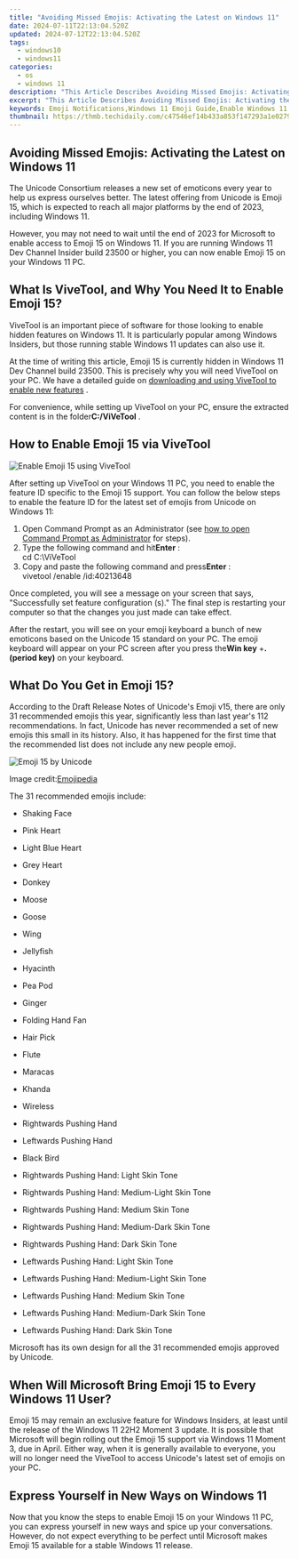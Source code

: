```yaml
---
title: "Avoiding Missed Emojis: Activating the Latest on Windows 11"
date: 2024-07-11T22:13:04.520Z
updated: 2024-07-12T22:13:04.520Z
tags:
  - windows10
  - windows11
categories:
  - os
  - windows 11
description: "This Article Describes Avoiding Missed Emojis: Activating the Latest on Windows 11"
excerpt: "This Article Describes Avoiding Missed Emojis: Activating the Latest on Windows 11"
keywords: Emoji Notifications,Windows 11 Emoji Guide,Enable Windows 11 Emojis,Missed Emojis Fix,Windows 11 Updates,Activate Latest Windows Emojis,Emoji Compatibility Windows 11
thumbnail: https://thmb.techidaily.com/c47546ef14b433a853f147293a1e027910647d2b3c636b3d7439e396fc35c411.jpg
---
```


## Avoiding Missed Emojis: Activating the Latest on Windows 11

 The Unicode Consortium releases a new set of emoticons every year to help us express ourselves better. The latest offering from Unicode is Emoji 15, which is expected to reach all major platforms by the end of 2023, including Windows 11.

 However, you may not need to wait until the end of 2023 for Microsoft to enable access to Emoji 15 on Windows 11\. If you are running Windows 11 Dev Channel Insider build 23500 or higher, you can now enable Emoji 15 on your Windows 11 PC.

## What Is ViveTool, and Why You Need It to Enable Emoji 15?

 ViveTool is an important piece of software for those looking to enable hidden features on Windows 11\. It is particularly popular among Windows Insiders, but those running stable Windows 11 updates can also use it.

 At the time of writing this article, Emoji 15 is currently hidden in Windows 11 Dev Channel build 23500\. This is precisely why you will need ViveTool on your PC. We have a detailed guide on [downloading and using ViveTool to enable new features](http://www.makeuseof.com/vivetool-windows-guide/) .

 For convenience, while setting up ViveTool on your PC, ensure the extracted content is in the folder**C:/ViVeTool** .

## How to Enable Emoji 15 via ViveTool

![Enable Emoji 15 using ViveTool](https://static1.makeuseofimages.com/wordpress/wp-content/uploads/2023/03/enable-emoji-15.jpg)

 After setting up ViveTool on your Windows 11 PC, you need to enable the feature ID specific to the Emoji 15 support. You can follow the below steps to enable the feature ID for the latest set of emojis from Unicode on Windows 11:

1. Open Command Prompt as an Administrator (see [how to open Command Prompt as Administrator](https://www.makeuseof.com/windows-run-command-prompt-admin/) for steps).
2. Type the following command and hit**Enter** :  
cd C:\ViVeTool
3. Copy and paste the following command and press**Enter** :  
vivetool /enable /id:40213648

 Once completed, you will see a message on your screen that says, "Successfully set feature configuration (s)." The final step is restarting your computer so that the changes you just made can take effect.

 After the restart, you will see on your emoji keyboard a bunch of new emoticons based on the Unicode 15 standard on your PC. The emoji keyboard will appear on your PC screen after you press the**Win key** +**. (period key)** on your keyboard.

## What Do You Get in Emoji 15?

 According to the Draft Release Notes of Unicode's Emoji v15, there are only 31 recommended emojis this year, significantly less than last year's 112 recommendations. In fact, Unicode has never recommended a set of new emojis this small in its history. Also, it has happened for the first time that the recommended list does not include any new people emoji.

![Emoji 15 by Unicode](https://static1.makeuseofimages.com/wordpress/wp-content/uploads/2023/03/emoji-15-edit.jpg)

 Image credit:[Emojipedia](https://emojipedia.org/emoji-15.0/)

The 31 recommended emojis include:

* Shaking Face
* Pink Heart
* Light Blue Heart
* Grey Heart
* Donkey

* Moose
* Goose
* Wing
* Jellyfish
* Hyacinth

* Pea Pod
* Ginger
* Folding Hand Fan
* Hair Pick
* Flute

* Maracas
* Khanda
* Wireless
* Rightwards Pushing Hand
* Leftwards Pushing Hand

* Black Bird
* Rightwards Pushing Hand: Light Skin Tone
* Rightwards Pushing Hand: Medium-Light Skin Tone
* Rightwards Pushing Hand: Medium Skin Tone
* Rightwards Pushing Hand: Medium-Dark Skin Tone

* Rightwards Pushing Hand: Dark Skin Tone
* Leftwards Pushing Hand: Light Skin Tone
* Leftwards Pushing Hand: Medium-Light Skin Tone
* Leftwards Pushing Hand: Medium Skin Tone
* Leftwards Pushing Hand: Medium-Dark Skin Tone
* Leftwards Pushing Hand: Dark Skin Tone

 Microsoft has its own design for all the 31 recommended emojis approved by Unicode.

## When Will Microsoft Bring Emoji 15 to Every Windows 11 User?

 Emoji 15 may remain an exclusive feature for Windows Insiders, at least until the release of the Windows 11 22H2 Moment 3 update. It is possible that Microsoft will begin rolling out the Emoji 15 support via Windows 11 Moment 3, due in April. Either way, when it is generally available to everyone, you will no longer need the ViveTool to access Unicode's latest set of emojis on your PC.

## Express Yourself in New Ways on Windows 11

 Now that you know the steps to enable Emoji 15 on your Windows 11 PC, you can express yourself in new ways and spice up your conversations. However, do not expect everything to be perfect until Microsoft makes Emoji 15 available for a stable Windows 11 release.


<ins class="adsbygoogle"
     style="display:block"
     data-ad-format="autorelaxed"
     data-ad-client="ca-pub-7571918770474297"
     data-ad-slot="1223367746"></ins>



<ins class="adsbygoogle"
     style="display:block"
     data-ad-client="ca-pub-7571918770474297"
     data-ad-slot="8358498916"
     data-ad-format="auto"
     data-full-width-responsive="true"></ins>




